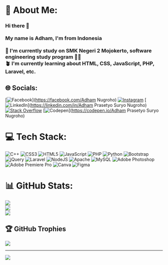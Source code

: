 <!--
**adhamnugroho/adhamnugroho** is a ✨ _special_ ✨ repository because its `README.md` (this file) appears on your GitHub profile.

Here are some ideas to get you started:

- 🔭 I’m currently working on ...
- 🌱 I’m currently learning ...
- 👯 I’m looking to collaborate on ...
- 🤔 I’m looking for help with ...
- 💬 Ask me about ...
- 📫 How to reach me: ...
- 😄 Pronouns: ...
- ⚡ Fun fact: ...
-->


# 💫 About Me:
### Hi there 👋<br><br>My name is Adham, I'm from Indonesia<br><br>🏫 I'm currently study on SMK Negeri 2 Mojokerto, software engineering study program 👨‍💻<br>🪴 I'm currently learning about HTML, CSS, JavaScript, PHP, Laravel, etc.


## 🌐 Socials:
[![Facebook](https://img.shields.io/badge/Facebook-%231877F2.svg?logo=Facebook&logoColor=white)](https://facebook.com/Adham Nugroho) [![Instagram](https://img.shields.io/badge/Instagram-%23E4405F.svg?logo=Instagram&logoColor=white)](https://instagram.com/adhamnugroho_1) [![LinkedIn](https://img.shields.io/badge/LinkedIn-%230077B5.svg?logo=linkedin&logoColor=white)](https://linkedin.com/in/Adham Prasetyo Suryo Nugroho) [![Stack Overflow](https://img.shields.io/badge/-Stackoverflow-FE7A16?logo=stack-overflow&logoColor=white)](https://stackoverflow.com/users/14495032) [![Codepen](https://img.shields.io/badge/Codepen-000000?style=for-the-badge&logo=codepen&logoColor=white)](https://codepen.io/Adham Prasetyo Suryo Nugroho) 

# 💻 Tech Stack:
![C++](https://img.shields.io/badge/c++-%2300599C.svg?style=for-the-badge&logo=c%2B%2B&logoColor=white) ![CSS3](https://img.shields.io/badge/css3-%231572B6.svg?style=for-the-badge&logo=css3&logoColor=white) ![HTML5](https://img.shields.io/badge/html5-%23E34F26.svg?style=for-the-badge&logo=html5&logoColor=white) ![JavaScript](https://img.shields.io/badge/javascript-%23323330.svg?style=for-the-badge&logo=javascript&logoColor=%23F7DF1E) ![PHP](https://img.shields.io/badge/php-%23777BB4.svg?style=for-the-badge&logo=php&logoColor=white) ![Python](https://img.shields.io/badge/python-3670A0?style=for-the-badge&logo=python&logoColor=ffdd54) ![Bootstrap](https://img.shields.io/badge/bootstrap-%23563D7C.svg?style=for-the-badge&logo=bootstrap&logoColor=white) ![jQuery](https://img.shields.io/badge/jquery-%230769AD.svg?style=for-the-badge&logo=jquery&logoColor=white) ![Laravel](https://img.shields.io/badge/laravel-%23FF2D20.svg?style=for-the-badge&logo=laravel&logoColor=white) ![NodeJS](https://img.shields.io/badge/node.js-6DA55F?style=for-the-badge&logo=node.js&logoColor=white) ![Apache](https://img.shields.io/badge/apache-%23D42029.svg?style=for-the-badge&logo=apache&logoColor=white) ![MySQL](https://img.shields.io/badge/mysql-%2300f.svg?style=for-the-badge&logo=mysql&logoColor=white) ![Adobe Photoshop](https://img.shields.io/badge/adobephotoshop-%2331A8FF.svg?style=for-the-badge&logo=adobephotoshop&logoColor=white) ![Adobe Premiere Pro](https://img.shields.io/badge/Adobe%20Premiere%20Pro-9999FF.svg?style=for-the-badge&logo=Adobe%20Premiere%20Pro&logoColor=white) ![Canva](https://img.shields.io/badge/Canva-%2300C4CC.svg?style=for-the-badge&logo=Canva&logoColor=white) 	![Figma](https://img.shields.io/badge/figma-%23F24E1E.svg?style=for-the-badge&logo=figma&logoColor=white)
# 📊 GitHub Stats:
![](https://github-readme-stats.vercel.app/api?username=adhamnugroho&theme=dark&hide_border=false&include_all_commits=true&count_private=false)<br/>
![](https://github-readme-streak-stats.herokuapp.com/?user=adhamnugroho&theme=dark&hide_border=false)<br/>
![](https://github-readme-stats.vercel.app/api/top-langs/?username=adhamnugroho&theme=dark&hide_border=false&include_all_commits=true&count_private=false&layout=compact)

## 🏆 GitHub Trophies
![](https://github-profile-trophy.vercel.app/?username=adhamnugroho&theme=dracula&no-frame=false&no-bg=false&margin-w=4)

---
[![](https://visitcount.itsvg.in/api?id=adhamnugroho&icon=0&color=0)](https://visitcount.itsvg.in)

<!-- Proudly created with GPRM ( https://gprm.itsvg.in ) -->
